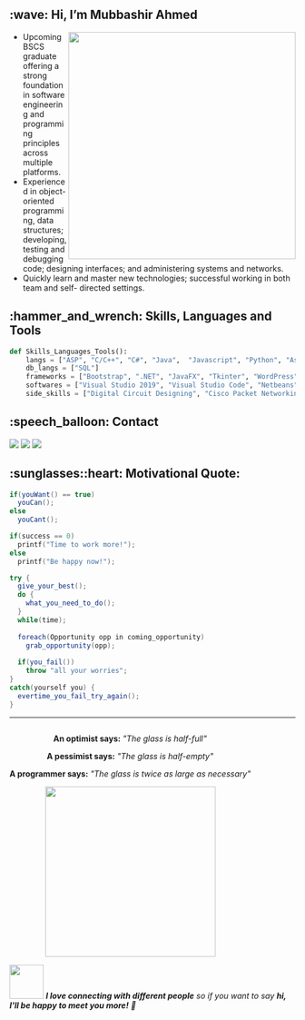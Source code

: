 <h2>:wave: Hi, I’m Mubbashir Ahmed </h2>
<img src="https://media.giphy.com/media/iIqmM5tTjmpOB9mpbn/giphy.gif" width="400" align="right">
<ul>
  <li>Upcoming BSCS graduate offering a strong foundation in software engineering and programming principles across multiple platforms.</li>
  <li>Experienced in object-oriented programming, data structures; developing, testing and debugging code; designing interfaces; and administering systems and networks.</li>
  <li>Quickly learn and master new technologies; successful working in both team and self- directed settings.</li>
</ul>

<h2>:hammer_and_wrench: Skills, Languages and Tools</h2>

```python
def Skills_Languages_Tools():
    langs = ["ASP", "C/C++", "C#", "Java",  "Javascript", "Python", "Assembly", "HTML5", "CSS3"]
    db_langs = ["SQL"]
    frameworks = ["Bootstrap", ".NET", "JavaFX", "Tkinter", "WordPress"]
    softwares = ["Visual Studio 2019", "Visual Studio Code", "Netbeans", "Eclipse", "Dev C++", "Code:Blocks", "SQL Server"]
    side_skills = ["Digital Circuit Designing", "Cisco Packet Networking", "Graphic Desigining"]
```

<h2>:speech_balloon: Contact</h2>
<div style="display:inline-block;" align="center">
  <a href="https://www.linkedin.com/in/mubbashir-ahmed/"><img src="https://img.shields.io/badge/-mubbashir%20ahmed-black?logo=linkedin&logoColor=white&style=for-the-badge"></a>
  <a href="https://www.github.com/mubbashir-ahmed"><img src="https://img.shields.io/badge/-mubbashir%20ahmed-black?logo=github&logoColor=white&style=for-the-badge"></a>
  <a href="https://www.behance.net/mubbashir-ahmed"><img src="https://img.shields.io/badge/-mubbashir%20ahmed-black?logo=behance&logoColor=white&style=for-the-badge"></a>
</div>

<h2>:sunglasses::heart: Motivational Quote:</h2>

```cs
if(youWant() == true)
  youCan();
else
  youCant();
```

```c
if(success == 0)
  printf("Time to work more!");
else
  printf("Be happy now!");
```

```java
try {
  give_your_best();
  do {
    what_you_need_to_do();
  }
  while(time);
  
  foreach(Opportunity opp in coming_opportunity)
    grab_opportunity(opp);
    
  if(you_fail())
    throw "all your worries";
}
catch(yourself you) {
  evertime_you_fail_try_again();
}
```

<hr>
<div style="display:inline-block;" align="center">
  <p><b>An optimist says:</b> <i>"The glass is half-full"</i></p>
  <p><b>A pessimist says:</b> <i>"The glass is half-empty"</i></p>
  <p><b>A programmer says:</b> <i>"The glass is twice as large as necessary"</i></p>
  <img src="https://media.giphy.com/media/l378fyagYKVuXg2u4/giphy.gif" width="300">
</div>

<img src="https://media.giphy.com/media/LnQjpWaON8nhr21vNW/giphy.gif" width="60"> <em><b>I love connecting with different people</b> so if you want to say <b>hi, I'll be happy to meet you more!</b> 🙂</em>
